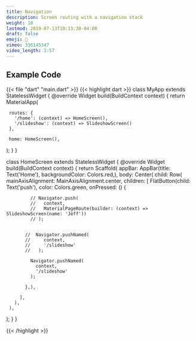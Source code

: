 ```yaml
---
title: Navigation
description: Screen routing with a navigation stack
weight: 18
lastmod: 2019-07-13T10:13:30-04:00
draft: false
emoji: 🚎
vimeo: 336145347
video_length: 3:57
---
```


## Example Code

{{< file "dart" "main.dart" >}} {{< highlight dart >}} class MyApp extends
StatelessWidget { @override Widget build(BuildContext context) { return
MaterialApp(

     routes: {
       '/home': (context) => HomeScreen(),
       '/slideshow': (context) => SlideshowScreen()
     },

     home: HomeScreen(),

); } }

class HomeScreen extends StatelessWidget { @override Widget build(BuildContext
context) { return Scaffold( appBar: AppBar(title: Text('Home'), backgroundColor:
Colors.red,), body: Center( child: Row( mainAxisAlignment:
MainAxisAlignment.center, children: <Widget>[ FlatButton(child: Text('push'),
color: Colors.green, onPressed: () {

             // Navigator.push(
             //   context,
             //   MaterialPageRoute(builder: (context) => SlideshowScreen(name: 'Jeff'))
             // );


           //  Navigator.pushNamed(
           //     context,
           //     '/slideshow'
           //   );

             Navigator.pushNamed(
               context,
               '/slideshow'
             );

           },),

         ],
       ),
     ),

); } }

{{< /highlight >}}
